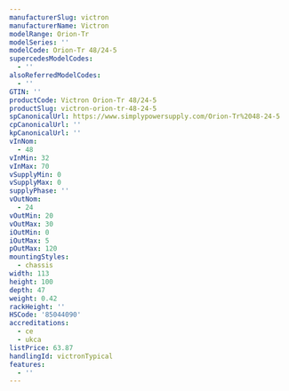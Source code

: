 ```yaml
---
manufacturerSlug: victron
manufacturerName: Victron
modelRange: Orion-Tr
modelSeries: ''
modelCode: Orion-Tr 48/24-5
supercedesModelCodes:
  - ''
alsoReferredModelCodes:
  - ''
GTIN: ''
productCode: Victron Orion-Tr 48/24-5
productSlug: victron-orion-tr-48-24-5
spCanonicalUrl: https://www.simplypowersupply.com/Orion-Tr%2048-24-5
cpCanonicalUrl: ''
kpCanonicalUrl: ''
vInNom:
  - 48
vInMin: 32
vInMax: 70
vSupplyMin: 0
vSupplyMax: 0
supplyPhase: ''
vOutNom:
  - 24
vOutMin: 20
vOutMax: 30
iOutMin: 0
iOutMax: 5
pOutMax: 120
mountingStyles:
  - chassis
width: 113
height: 100
depth: 47
weight: 0.42
rackHeight: ''
HSCode: '85044090'
accreditations:
  - ce
  - ukca
listPrice: 63.87
handlingId: victronTypical
features:
  - ''
---
```


